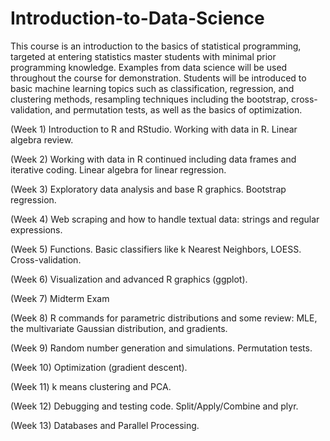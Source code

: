 # Introduction-to-Data-Science

This course is an introduction to the basics of statistical programming, targeted at entering statistics master students with minimal prior programming knowledge. Examples from data science will be used throughout the course for demonstration.  Students will be introduced to basic machine learning topics such as classification, regression, and clustering methods, resampling techniques including the bootstrap, cross-validation, and permutation tests, as well as the basics of optimization. 

(Week 1) Introduction to R and RStudio. Working with data in R. Linear algebra review.

(Week 2) Working with data in R continued including data frames and iterative coding. Linear algebra for linear regression.

(Week 3) Exploratory data analysis and base R graphics. Bootstrap regression.

(Week 4) Web scraping and how to handle textual data: strings and regular expressions.

(Week 5) Functions. Basic classifiers like k Nearest Neighbors, LOESS. Cross-validation.

(Week 6) Visualization and advanced R graphics (ggplot).

(Week 7) Midterm Exam

(Week 8) R commands for parametric distributions and some review: MLE, the multivariate Gaussian distribution, and gradients.

(Week 9) Random number generation and simulations. Permutation tests.

(Week 10) Optimization (gradient descent).

(Week 11) k means clustering and PCA.

(Week 12) Debugging and testing code. Split/Apply/Combine and plyr.

(Week 13) Databases and Parallel Processing.

